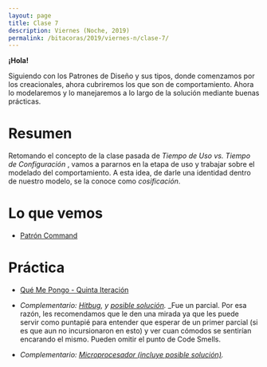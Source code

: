 ```yaml
---
layout: page
title: Clase 7
description: Viernes (Noche, 2019)
permalink: /bitacoras/2019/viernes-n/clase-7/
---
```

**¡Hola!**

Siguiendo con los Patrones de Diseño y sus tipos, donde comenzamos por los creacionales, ahora cubriremos los que son de comportamiento. Ahora lo modelaremos y lo manejaremos a lo largo de la solución mediante buenas prácticas.

# Resumen

Retomando el concepto de la clase pasada de _Tiempo de Uso vs. Tiempo de Configuración_ , vamos a pararnos en la etapa de uso y trabajar sobre el modelado del comportamiento. A esta idea, de darle una identidad dentro de nuestro modelo, se la conoce como _cosificación_. 

# Lo que vemos

- [Patrón Command](https://github.com/dieforfree/edsebooks/blob/master/ebooks/Design%20Patterns%2C%20Elements%20of%20Reusable%20Object-Oriented%20Software.pdf)

# Práctica

- [Qué Me Pongo - Quinta Iteración](https://docs.google.com/document/d/1wS622pMwZrDK9ilL_hEt5bBE04vKUKZILx8cIQ-aQzU/edit?usp=drivesdk)

- _Complementario: [Hitbug](https://docs.google.com/document/d/1TngwZCctCp4qKsdw89HLUc_GLSb6mxZ7_lJTTj3TOLM/edit#heading=h.e94p7hnixqf4), y [posible solución](https://docs.google.com/document/d/1_ftxB1gTeNkN1qN_EMEIaF0vgtLkcH1SHwk-XA5_S1s/edit#)._ 
  _Fue un parcial. Por esa razón, les recomendamos que le den una mirada ya que les puede servir como puntapié para entender que esperar de un primer parcial (si es que aun no incursionaron en esto) y ver cuan cómodos se sentirían encarando el mismo. Pueden omitir el punto de Code Smells.
- _Complementario: [Microprocesador (incluye posible solución)](https://docs.google.com/document/d/1-esJOhKb_yAABls-XdRrEYHzCv4yn-qqFtCu3xpgCg0/edit)._
